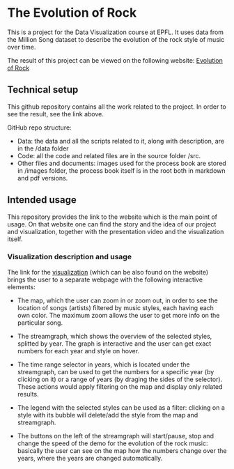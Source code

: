 # The Evolution of Rock

This is a project for the Data Visualization course at EPFL. It uses data from the Million Song dataset to describe the evolution of the rock style of music over time.

The result of this project can be viewed on the following website:
[Evolution of Rock](https://gandalfatepfl.github.io/DataViz)

## Technical setup

This github repository contains all the work related to the project. In order to see the result, see the link above.

GitHub repo structure:

  - Data: the data and all the scripts related to it, along with description, are in the /data folder
  - Code: all the code and related files are in the source folder /src.
  - Other files and documents: images used for the process book are stored in /images folder, the process book itself is in the root both in markdown and pdf versions.

## Intended usage

This repository provides the link to the website which is the main point of usage. On that website one can find the story and the idea of our project and visualization, together with the presentation video and the visualization itself.

### Visualization description and usage
  
The link for the [visualization](https://gandalfatepfl.github.io/DataViz/src/map.html) (which can be also found on the website) brings the user to a separate webpage with the following interactive elements:

  * The map, which the user can zoom in or zoom out, in order to see the location of songs (artists) filtered by music styles, each having each own color. The maximum zoom allows the user to get more info on the particular song.

  * The streamgraph, which shows the overview of the selected styles, splitted by year. The graph is interactive and the user can get exact numbers for each year and style on hover.

  * The time range selector in years, which is located under the streamgraph, can be used to get the numbers for a specific year (by clicking on it) or a range of years (by draging the sides of the selector). These actions would apply filtering on the map and display only related results.

  * The legend with the selected styles can be used as a filter: clicking on a style with its bubble will delete/add the style from the map and streamgraph.

  * The buttons on the left of the streamgraph will start/pause, stop and change the speed of the demo for the evolution of the rock music: basically the user can see on the map how the numbers change over the years, where the years are changed automatically.






